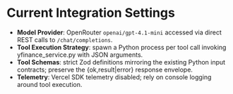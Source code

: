 ﻿# Current Integration Settings

- **Model Provider**: OpenRouter `openai/gpt-4.1-mini` accessed via direct REST calls to `/chat/completions`.
- **Tool Execution Strategy**: spawn a Python process per tool call invoking yfinance_service.py with JSON arguments.
- **Tool Schemas**: strict Zod definitions mirroring the existing Python input contracts; preserve the {ok,result|error} response envelope.
- **Telemetry**: Vercel SDK telemetry disabled; rely on console logging around tool execution.
